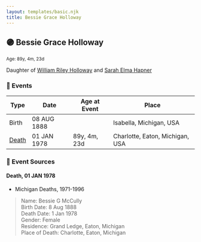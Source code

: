 ```yaml
---
layout: templates/basic.njk
title: Bessie Grace Holloway
---
```

## 🟣 Bessie Grace Holloway
<small>Age: 89y, 4m, 23d</small>

Daughter of [William Riley Holloway](/people/9/90949012) and [Sarah Elma Hapner](/people/2/20173654)

### 📆 Events

Type | Date | Age at Event | Place
------ | ------ | ------ | ------
Birth | 08 AUG 1888 |  | Isabella, Michigan, USA
[Death](#event-event-3) | 01 JAN 1978 | 89y, 4m, 23d | Charlotte, Eaton, Michigan, USA

### 📰 Event Sources

#### <a id="event-event-3"></a> Death, 01 JAN 1978
* Michigan Deaths, 1971-1996
>   
  > Name: Bessie G McCully  
  > Birth Date: 8 Aug 1888  
  > Death Date: 1 Jan 1978  
  > Gender: Female  
  > Residence: Grand Ledge, Eaton, Michigan  
  > Place of Death: Charlotte, Eaton, Michigan
